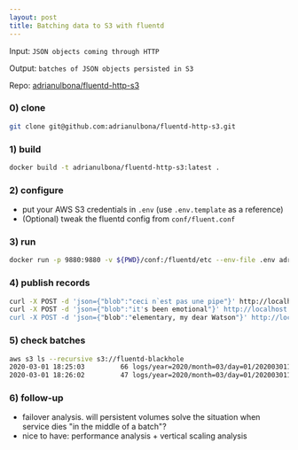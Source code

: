 ```yaml
--- 
layout: post
title: Batching data to S3 with fluentd
---
```


Input: `JSON objects coming through HTTP`

Output: `batches of JSON objects persisted in S3`

Repo: [adrianulbona/fluentd-http-s3](https://github.com/adrianulbona/fluentd-http-s3)

### 0) clone

```bash
git clone git@github.com:adrianulbona/fluentd-http-s3.git
```

### 1) build 

```bash
docker build -t adrianulbona/fluentd-http-s3:latest .
```
### 2) configure

- put your AWS S3 credentials in `.env` (use `.env.template` as a reference)
- (Optional) tweak the fluentd config from `conf/fluent.conf`

### 3) run

```bash
docker run -p 9880:9880 -v ${PWD}/conf:/fluentd/etc --env-file .env adrianulbona/fluentd-http-s3:latest
```

### 4) publish records

```bash
curl -X POST -d 'json={"blob":"ceci n`est pas une pipe"}' http://localhost:9880/events
curl -X POST -d 'json={"blob":"it's been emotional"}' http://localhost:9880/events
curl -X POST -d 'json={"blob":"elementary, my dear Watson"}' http://localhost:9880/events
```

### 5) check batches

```bash
aws s3 ls --recursive s3://fluentd-blackhole
2020-03-01 18:25:03         66 logs/year=2020/month=03/day=01/2020030117_0.json.gz
2020-03-01 18:26:02         47 logs/year=2020/month=03/day=01/2020030117_1.json.gz
```

### 6) follow-up

- failover analysis. will persistent volumes solve the situation when service dies "in the middle of a batch"? 
- nice to have: performance analysis + vertical scaling analysis

